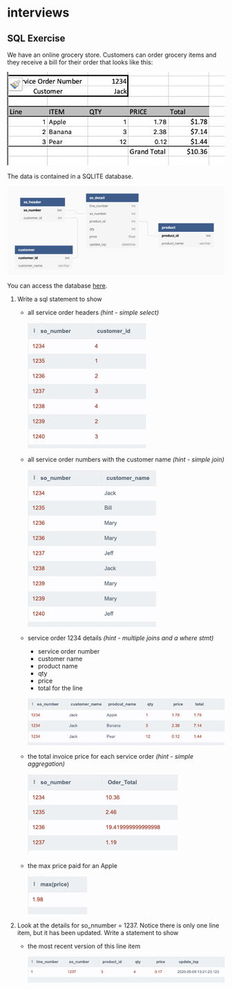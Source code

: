 # interviews

## SQL Exercise

We have an online grocery store. Customers can order grocery items and they receive a bill for their order that looks like this:

![Image of SO](./diagrams/SO_Example.png)

The data is contained in a SQLITE database. 

![ERD](./diagrams/ERD.png)

You can access the database [here](https://sqliteonline.com/#fiddle=333b56f2bab06278f24056be2125d86ea1711e66047caa6d0921ac868f0e320c).

1) Write a sql statement to show 
    - all service order headers *(hint - simple select)*

        ![ERD](./diagrams/so_headers.png)

    - all service order numbers with the customer name *(hint - simple join)*

        ![ERD](./diagrams/so_number_customer.png)

    - service order 1234 details *(hint - multiple joins and a where stmt)*
        - service order number
        - customer name
        - product name
        - qty 
        - price
        - total for the line

        ![ERD](./diagrams/SO_1234_details.png)
    - the total invoice price for each service order *(hint - simple aggregation)*

        ![ERD](./diagrams/order_totals.png)

    - the max price paid for an Apple

        ![ERD](./diagrams/max_apple_price.png)

2) Look at the details for so_nnumber = 1237. Notice there is only one line item, but it has been updated. Write a statement to show
    - the most recent version of this line item

        ![ERD](./diagrams/most_recent_line.png)
